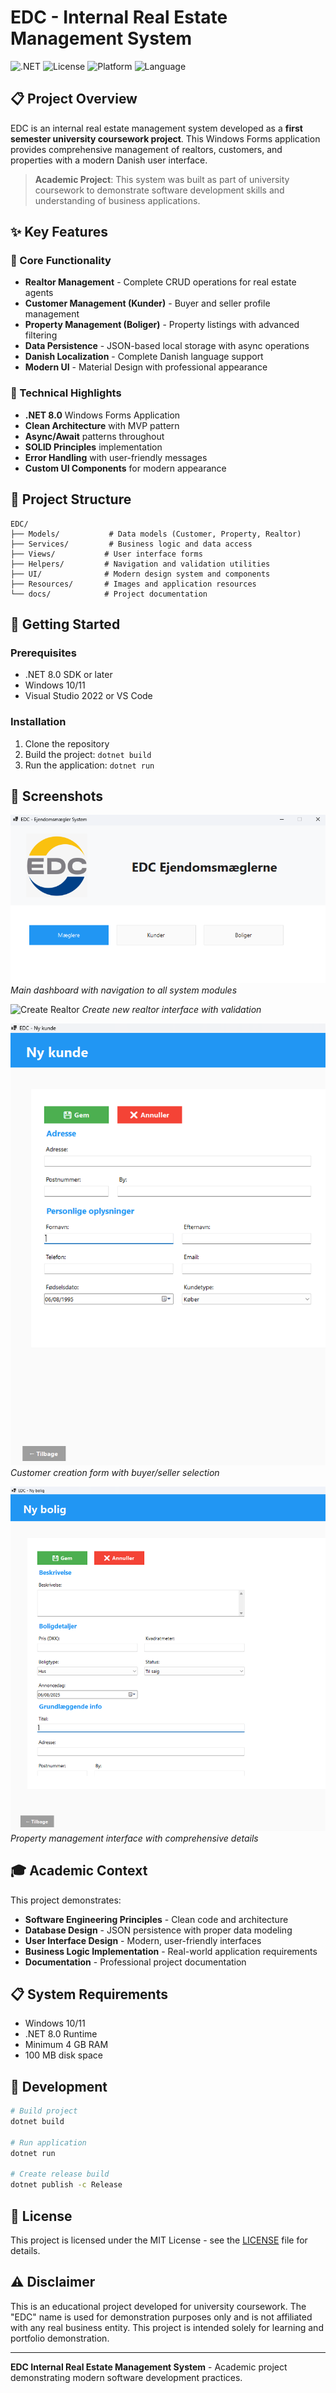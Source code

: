 # EDC - Internal Real Estate Management System

![.NET](https://img.shields.io/badge/.NET-8.0-blue.svg)
![License](https://img.shields.io/badge/license-MIT-green.svg)
![Platform](https://img.shields.io/badge/platform-Windows-blue.svg)
![Language](https://img.shields.io/badge/language-C%23-purple.svg)

## 📋 Project Overview
EDC is an internal real estate management system developed as a **first semester university coursework project**. This Windows Forms application provides comprehensive management of realtors, customers, and properties with a modern Danish user interface.

> **Academic Project**: This system was built as part of university coursework to demonstrate software development skills and understanding of business applications.

## ✨ Key Features

### 🏢 Core Functionality
- **Realtor Management** - Complete CRUD operations for real estate agents
- **Customer Management (Kunder)** - Buyer and seller profile management  
- **Property Management (Boliger)** - Property listings with advanced filtering
- **Data Persistence** - JSON-based local storage with async operations
- **Danish Localization** - Complete Danish language support
- **Modern UI** - Material Design with professional appearance

### 🔧 Technical Highlights
- **.NET 8.0** Windows Forms Application
- **Clean Architecture** with MVP pattern
- **Async/Await** patterns throughout
- **SOLID Principles** implementation
- **Error Handling** with user-friendly messages
- **Custom UI Components** for modern appearance

## 📁 Project Structure
```
EDC/
├── Models/           # Data models (Customer, Property, Realtor)
├── Services/         # Business logic and data access
├── Views/           # User interface forms
├── Helpers/         # Navigation and validation utilities
├── UI/              # Modern design system and components
├── Resources/       # Images and application resources
└── docs/            # Project documentation
```

## 🚀 Getting Started

### Prerequisites
- .NET 8.0 SDK or later
- Windows 10/11
- Visual Studio 2022 or VS Code

### Installation
1. Clone the repository
2. Build the project: `dotnet build`
3. Run the application: `dotnet run`

## 📸 Screenshots
![Main Interface](screenshots/Start-side.png)
*Main dashboard with navigation to all system modules*

![Create Realtor](screenshots/Opret-mægler.png)
*Create new realtor interface with validation*

![Create Customer](screenshots/Opret-kunde.png)
*Customer creation form with buyer/seller selection*

![Create Property](screenshots/Opret-bolig.png)
*Property management interface with comprehensive details*

## 🎓 Academic Context
This project demonstrates:
- **Software Engineering Principles** - Clean code and architecture
- **Database Design** - JSON persistence with proper data modeling  
- **User Interface Design** - Modern, user-friendly interfaces
- **Business Logic Implementation** - Real-world application requirements
- **Documentation** - Professional project documentation

## 📋 System Requirements
- Windows 10/11
- .NET 8.0 Runtime
- Minimum 4 GB RAM
- 100 MB disk space

## 🔧 Development
```bash
# Build project
dotnet build

# Run application
dotnet run

# Create release build
dotnet publish -c Release
```

## 📄 License
This project is licensed under the MIT License - see the [LICENSE](LICENSE) file for details.

## ⚠️ Disclaimer
This is an educational project developed for university coursework. The "EDC" name is used for demonstration purposes only and is not affiliated with any real business entity. This project is intended solely for learning and portfolio demonstration.

---
**EDC Internal Real Estate Management System** - Academic project demonstrating modern software development practices.
